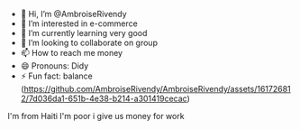 - 👋 Hi, I’m @AmbroiseRivendy
- 👀 I’m interested in e-commerce 
- 🌱 I’m currently learning very good 
- 💞️ I’m looking to collaborate on group 
- 📫 How to reach me money 
- 😄 Pronouns: Didy 
- ⚡ Fun fact: balance (https://github.com/AmbroiseRivendy/AmbroiseRivendy/assets/161726812/7d036da1-651b-4e38-b214-a301419cecac)


<!---
AmbroiseRivendy/AmbroiseRivendy is a ✨ special ✨ repository because its `README.md` (this file) appears on your GitHub profile.
You can click the Preview link to take a look at your changes.
--->
I'm from Haiti I'm poor i give us money for work 
